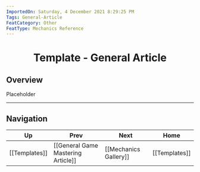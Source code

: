 ```yaml
---
ImportedOn: Saturday, 4 December 2021 8:29:25 PM
Tags: General-Article
FeatCategory: Other
FeatType: Mechanics Reference
---
```

# <center>Template - General Article</center>

## Overview

Placeholder


---
## Navigation
| Up | Prev | Next | Home |
|----|------|------|------|
| [[Templates]] | [[General Game Mastering Article]] | [[Mechanics Gallery]] | [[Templates]] |
